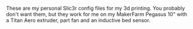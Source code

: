 These are my personal Slic3r config files for my 3d printing.  You probably
don't want them, but they work for me on my MakerFarm Pegasus 10" with a
Titan Aero extruder, part fan and an inductive bed sensor.
